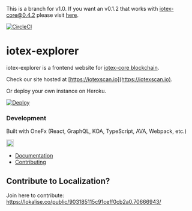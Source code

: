 This is a branch for v1.0. If you want an v0.1.2 that works with iotex-core@0.4.2 please visit [here](https://github.com/iotexproject/iotex-explorer/tree/0.1.2).

[![CircleCI](https://circleci.com/gh/iotexproject/iotex-explorer.svg?style=svg)](https://circleci.com/gh/iotexproject/iotex-explorer)

# iotex-explorer

iotex-explorer is a frontend website for [iotex-core blockchain](https://github.com/iotexproject/iotex-core).

Check our site hosted at [https://iotexscan.io](https://iotexscan.io).

Or deploy your own instance on Heroku.

<a href="https://heroku.com/deploy?template=https://github.com/iotexproject/iotex-explorer">
  <img src="https://www.herokucdn.com/deploy/button.svg" alt="Deploy">
</a>

### Development

Built with OneFx (React, GraphQL, KOA, TypeScript, AVA, Webpack, etc.)

<a href="https://onefx.js.org"><img src="https://puncsky.com/built-with-onefx.svg" style="height: 20px;"></a>

* [Documentation](https://onefx.js.org/doc.html)
* [Contributing](https://onefx.js.org/contributing.html)

## Contribute to Localization?

Join here to contribute: https://lokalise.co/public/903185115c91ceff0cb2a0.70666943/
